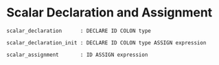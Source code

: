 # Scalar Declaration and Assignment

```
scalar_declaration      : DECLARE ID COLON type

scalar_declaration_init : DECLARE ID COLON type ASSIGN expression

scalar_assignment       : ID ASSIGN expression
```
